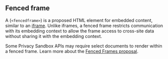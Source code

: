 ## Fenced frame

A (`<fencedframe>`) is a proposed HTML element for embedded content, similar to
an [iframe](https://developer.mozilla.org/docs/Web/HTML/Element/iframe). Unlike
iframes, a fenced frame restricts communication with its embedding context to
allow the frame access to cross-site data without sharing it with the embedding
context.

Some Privacy Sandbox APIs may require select documents to render within a
fenced frame. Learn more about the
[Fenced Frames proposal](/docs/privacy-sandbox/fenced-frame/).
